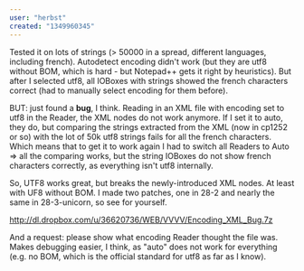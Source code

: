 ```yaml
---
user: "herbst"
created: "1349960345"
---
```


Tested it on lots of strings (> 50000 in a spread, different languages, including french). Autodetect encoding didn't work (but they are utf8 without BOM, which is hard - but Notepad++ gets it right by heuristics). But after I selected utf8, all IOBoxes with strings showed the french characters correct (had to manually select encoding for them before).

BUT: just found a **bug**, I think. Reading in an XML file with encoding set to utf8 in the Reader, the XML nodes do not work anymore. If I set it to auto, they do, but comparing the strings extracted from the XML (now in cp1252 or so) with the lot of 50k utf8 strings fails for all the french characters. Which means that to get it to work again I had to switch all Readers to Auto => all the comparing works, but the string IOBoxes do not show french characters correctly, as everything isn't utf8 internally.

So, UTF8 works great, but breaks the newly-introduced XML nodes. At least with UF8 without BOM.
I made two patches, one in 28-2 and nearly the same in 28-3-unicorn, so see for yourself.

<http://dl.dropbox.com/u/36620736/WEB/VVVV/Encoding_XML_Bug.7z>

And a request: please show what encoding Reader thought the file was. Makes debugging easier, I think, as "auto" does not work for everything (e.g. no BOM, which is the official standard for utf8 as far as I know).
